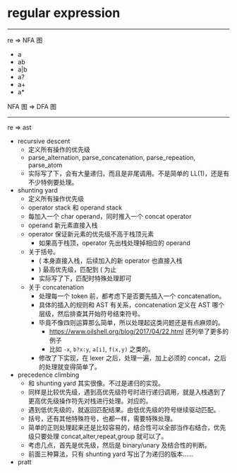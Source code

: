 # regular expression

---

re => NFA 图

- a
- ab
- a|b
- a?
- a+
- a*

NFA 图 => DFA 图

---

re => ast

- recursive descent
    - 定义所有操作的优先级
    - parse_alternation, parse_concatenation, parse_repeation, parse_atom
    - 实际写了下，会有大量递归，而且是非尾调用。不是简单的 LL(1)，还是有不少特例要处理。
- shunting yard
    - 定义所有操作优先级
    - operator stack 和 operand stack
    - 每加入一个 char operand，同时推入一个 concat operator
    - operand 新元素直接入栈
    - operator 保证新元素的优先级不高于栈顶元素
        - 如果高于栈顶，operator 先出栈处理掉相应的 operand
    - 关于括号。
        - ( 本身直接入栈，后续加入的新 operator 也直接入栈
        - ) 最高优先级，匹配到 ( 为止
        - 实际写了下，匹配时特殊处理即可
    - 关于 concatenation
        - 处理每一个 token 前，都考虑下是否要先插入一个 concatenation。
        - 具体的插入的规则和 AST 有关系，concatenation 定义在 AST 哪个层级，然后排查其开始符号结束符号。
        - 毕竟不像四则运算那么简单，所以处理起这类问题还是有点麻烦的。
            - https://www.oilshell.org/blog/2017/04/22.html 还列举了更多的例子
            - 比如 `-x`, `b?x:y`, `a[i]`, `f(x,y)` 之类的。
        - 修改了下实现，在 lexer 之后，处理一遍，加上必须的 concat，之后的处理就变得简单了。
- precedence climbing
    - 和 shunting yard 其实很像。不过是递归的实现。
    - 同样是比较优先级，遇到高优先级符号时进行递归调用，就是入栈遇到了更高优先级操作符先对栈进行处理。对应的。
    - 遇到低优先级的，就返回匹配结果。由低优先级的符号继续驱动匹配。
    - 括号，还有其他特殊符号，也都一样，需要特殊处理。
    - 简单的正则处理起来还是比较容易的，结合性可以全部当作右结合，优先级只要处理 concat,alter,repeat,group 就可以了。
    - 考虑几点，首先是优先级，然后是 binary/unary 及结合性的判断。
    - 前面三种算法，只有 shunting yard 写出了为递归的版本……
- pratt
